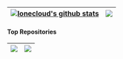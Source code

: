 
| <a href="https://github.com/lonecloud"><img align="center" src="https://github-readme-stats.vercel.app/api?username=lonecloud&show_icons=true&include_all_commits=true&theme=highcontrast&hide_border=true" alt="lonecloud's github stats" /></a> | <a href="https://github.com/lonecloud"><img align="center" src="https://github-readme-stats.vercel.app/api/top-langs/?username=lonecloud&layout=compact&theme=highcontrast&hide_border=true" /></a> |
| ------------- | ------------- |

#### Top Repositories


| <a href="https://github.com/lonecloud/ssh-tools"><img align="center" src="https://github-readme-stats.vercel.app/api/pin/?username=lonecloud&repo=ssh-tools&theme=highcontrast" /></a> |<a href="https://github.com/lonecloud/QQMessageInvoke"><img align="center" src="https://github-readme-stats.vercel.app/api/pin/?username=lonecloud&repo=QQMessageInvoke&theme=highcontrast" /></a>|
| ------------- | ------------- |

